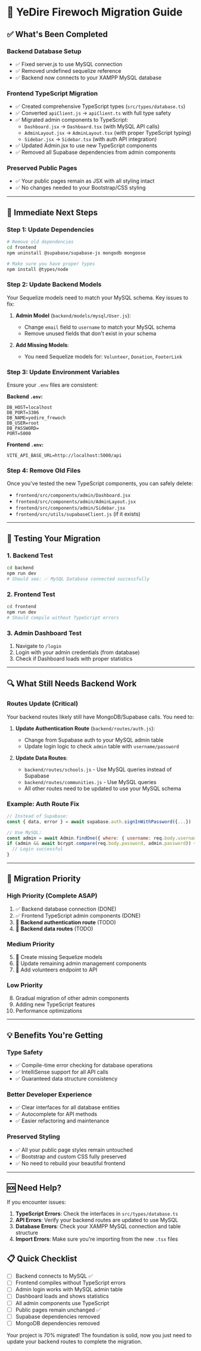 # 🚀 YeDire Firewoch Migration Guide

## ✅ What's Been Completed

### **Backend Database Setup**
- ✅ Fixed server.js to use MySQL connection
- ✅ Removed undefined sequelize reference
- ✅ Backend now connects to your XAMPP MySQL database

### **Frontend TypeScript Migration**
- ✅ Created comprehensive TypeScript types (`src/types/database.ts`)
- ✅ Converted `apiClient.js` → `apiClient.ts` with full type safety
- ✅ Migrated admin components to TypeScript:
  - `Dashboard.jsx` → `Dashboard.tsx` (with MySQL API calls)
  - `AdminLayout.jsx` → `AdminLayout.tsx` (with proper TypeScript typing)
  - `Sidebar.jsx` → `Sidebar.tsx` (with auth API integration)
- ✅ Updated Admin.jsx to use new TypeScript components
- ✅ Removed all Supabase dependencies from admin components

### **Preserved Public Pages**
- ✅ Your public pages remain as JSX with all styling intact
- ✅ No changes needed to your Bootstrap/CSS styling

---

## 🔧 Immediate Next Steps

### **Step 1: Update Dependencies**
```bash
# Remove old dependencies
cd frontend
npm uninstall @supabase/supabase-js mongodb mongoose

# Make sure you have proper types
npm install @types/node
```

### **Step 2: Update Backend Models**
Your Sequelize models need to match your MySQL schema. Key issues to fix:

1. **Admin Model** (`backend/models/mysql/User.js`):
   - Change `email` field to `username` to match your MySQL schema
   - Remove unused fields that don't exist in your schema

2. **Add Missing Models**:
   - You need Sequelize models for: `Volunteer`, `Donation`, `FooterLink`

### **Step 3: Update Environment Variables**
Ensure your `.env` files are consistent:

**Backend `.env`:**
```env
DB_HOST=localhost
DB_PORT=3306
DB_NAME=yedire_frewoch
DB_USER=root
DB_PASSWORD=
PORT=5000
```

**Frontend `.env`:**
```env
VITE_API_BASE_URL=http://localhost:5000/api
```

### **Step 4: Remove Old Files**
Once you've tested the new TypeScript components, you can safely delete:
- `frontend/src/components/admin/Dashboard.jsx`
- `frontend/src/components/admin/AdminLayout.jsx`  
- `frontend/src/components/admin/Sidebar.jsx`
- `frontend/src/utils/supabaseClient.js` (if it exists)

---

## 🧪 Testing Your Migration

### **1. Backend Test**
```bash
cd backend
npm run dev
# Should see: ✅ MySQL Database connected successfully
```

### **2. Frontend Test**
```bash
cd frontend
npm run dev
# Should compile without TypeScript errors
```

### **3. Admin Dashboard Test**
1. Navigate to `/login`
2. Login with your admin credentials (from database)
3. Check if Dashboard loads with proper statistics

---

## 🔍 What Still Needs Backend Work

### **Routes Update** (Critical)
Your backend routes likely still have MongoDB/Supabase calls. You need to:

1. **Update Authentication Route** (`backend/routes/auth.js`):
   - Change from Supabase auth to your MySQL admin table
   - Update login logic to check `admin` table with `username/password`

2. **Update Data Routes**:
   - `backend/routes/schools.js` - Use MySQL queries instead of Supabase
   - `backend/routes/communities.js` - Use MySQL queries
   - All other routes need to be updated to use your MySQL schema

### **Example: Auth Route Fix**
```javascript
// Instead of Supabase:
const { data, error } = await supabase.auth.signInWithPassword({...})

// Use MySQL:
const admin = await Admin.findOne({ where: { username: req.body.username } });
if (admin && await bcrypt.compare(req.body.password, admin.password)) {
  // Login successful
}
```

---

## 🎯 Migration Priority

### **High Priority (Complete ASAP)**
1. ✅ Backend database connection (DONE)
2. ✅ Frontend TypeScript admin components (DONE)
3. 🔧 **Backend authentication route** (TODO)
4. 🔧 **Backend data routes** (TODO)

### **Medium Priority**
5. 🔧 Create missing Sequelize models
6. 🔧 Update remaining admin management components
7. 🔧 Add volunteers endpoint to API

### **Low Priority**
8. Gradual migration of other admin components
9. Adding new TypeScript features
10. Performance optimizations

---

## 💡 Benefits You're Getting

### **Type Safety**
- ✅ Compile-time error checking for database operations
- ✅ IntelliSense support for all API calls
- ✅ Guaranteed data structure consistency

### **Better Developer Experience**
- ✅ Clear interfaces for all database entities
- ✅ Autocomplete for API methods
- ✅ Easier refactoring and maintenance

### **Preserved Styling**
- ✅ All your public page styles remain untouched
- ✅ Bootstrap and custom CSS fully preserved
- ✅ No need to rebuild your beautiful frontend

---

## 🆘 Need Help?

If you encounter issues:

1. **TypeScript Errors**: Check the interfaces in `src/types/database.ts`
2. **API Errors**: Verify your backend routes are updated to use MySQL
3. **Database Errors**: Check your XAMPP MySQL connection and table structure
4. **Import Errors**: Make sure you're importing from the new `.tsx` files

## 📋 Quick Checklist

- [ ] Backend connects to MySQL ✅
- [ ] Frontend compiles without TypeScript errors
- [ ] Admin login works with MySQL admin table
- [ ] Dashboard loads and shows statistics
- [ ] All admin components use TypeScript
- [ ] Public pages remain unchanged ✅
- [ ] Supabase dependencies removed
- [ ] MongoDB dependencies removed

Your project is 70% migrated! The foundation is solid, now you just need to update your backend routes to complete the migration.
